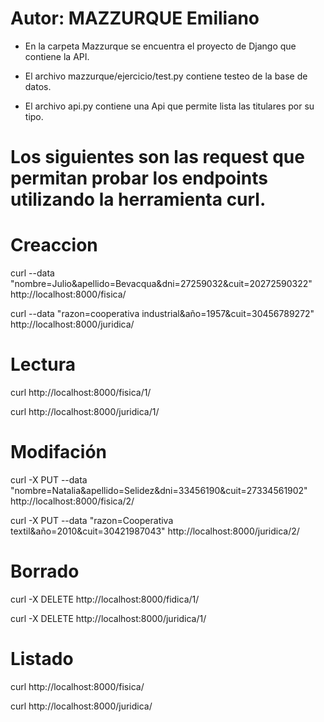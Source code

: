 # Autor: MAZZURQUE Emiliano

- En la carpeta Mazzurque se encuentra el proyecto de Django que contiene la API. 

- El archivo mazzurque/ejercicio/test.py contiene testeo de la base de datos.  

- El archivo api.py contiene una Api que permite lista las titulares por su tipo.


# Los siguientes son  las request que permitan probar los endpoints utilizando la herramienta curl.


# Creaccion

curl --data "nombre=Julio&apellido=Bevacqua&dni=27259032&cuit=20272590322" http://localhost:8000/fisica/

curl --data "razon=cooperativa industrial&año=1957&cuit=30456789272" http://localhost:8000/juridica/

# Lectura

curl http://localhost:8000/fisica/1/

curl http://localhost:8000/juridica/1/

# Modifación

curl -X PUT --data "nombre=Natalia&apellido=Selidez&dni=33456190&cuit=27334561902" http://localhost:8000/fisica/2/

curl -X PUT --data "razon=Cooperativa textil&año=2010&cuit=30421987043" http://localhost:8000/juridica/2/

# Borrado

curl -X DELETE  http://localhost:8000/fidica/1/

curl -X DELETE  http://localhost:8000/juridica/1/

# Listado

curl http://localhost:8000/fisica/

curl http://localhost:8000/juridica/

